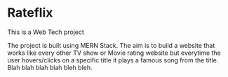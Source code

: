 # Rateflix
This is a Web Tech project

The project is built using MERN Stack. 
The aim is to build a website that works like every other TV show or Movie rating website but everytime the user hovers/clicks on a specific title it plays a famous song from the title. 
Blah blah blah blah
bleh bleh. 